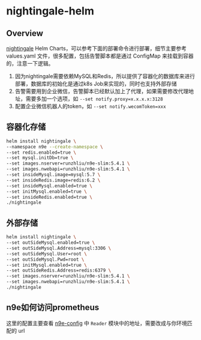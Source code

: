 # nightingale-helm

## Overview

[nightingale](https://github.com/didi/nightingale) Helm Charts，可以参考下面的部署命令进行部署，细节主要参考 values.yaml 文件，很多配置，包括告警脚本都是通过 ConfigMap 来挂载到容器的，注意一下逻辑。

1. 因为nightingale需要依赖MySQL和Redis，所以提供了容器化的数据库来进行部署，数据库的初始化是通过k8s Job来实现的，同时也支持外部存储
2. 告警需要用到企业微信，告警脚本已经默认加上了代理，如果需要修改代理地址，需要多加一个选项，如 `--set notify.proxy=x.x.x.x:3128`
3. 配置企业微信机器人的token，如 `--set notify.wecomToken=xxx`

## 容器化存储

```bash
helm install nightingale \
--namespace n9e --create-namespace \
--set redis.enabled=true \
--set mysql.initDb=true \
--set images.nserver=runzhliu/n9e-slim:5.4.1 \
--set images.nwebapi=runzhliu/n9e-slim:5.4.1 \
--set insideMysql.image=mysql:5.7 \
--set insideRedis.image=redis:6.2 \
--set insideMysql.enabled=true \
--set initMysql.enabled=true \
--set insideRedis.enabled=true \
./nightingale
```

## 外部存储

```bash
helm install nightingale \
--set outSideMysql.enabled=true \
--set outSideMysql.Address=mysql:3306 \
--set outSideMysql.User=root \
--set outSideMysql.Pwd=root \
--set initMysql.enabled=true \
--set outSideRedis.Address=redis:6379 \
--set images.nserver=runzhliu/n9e-slim:5.4.1 \
--set images.nwebapi=runzhliu/n9e-slim:5.4.1 \
./nightingale
```

## n9e如何访问prometheus

这里的配置主要查看 [n9e-config](templates/nserver/n9e-config.yaml) 中 `Reader` 模块中的地址，需要改成与你环境匹配的 url
